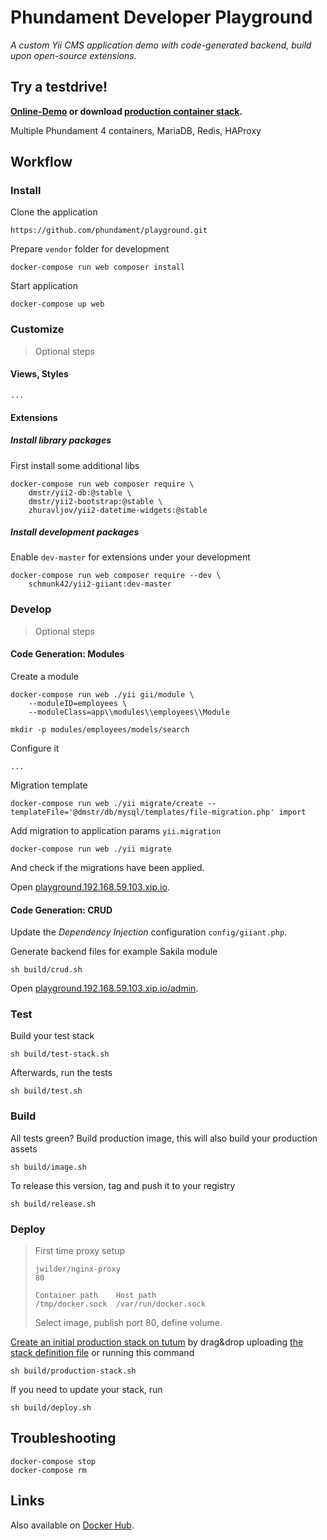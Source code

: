 Phundament Developer Playground
===============================

*A custom Yii CMS application demo with code-generated backend, build upon open-source extensions.*

Try a testdrive!
----------------

**[Online-Demo](http://playground.188.166.2.35.xip.io) or download [production container stack](https://github.com/phundament/playground/blob/master/build/production.yml).** 

Multiple Phundament 4 containers, MariaDB, Redis, HAProxy


Workflow
--------


### Install

Clone the application

    https://github.com/phundament/playground.git
    
Prepare `vendor` folder for development
    
    docker-compose run web composer install

Start application

	docker-compose up web


### Customize

> Optional steps

#### Views, Styles

    ...

#### Extensions

##### Install library packages

First install some additional libs

	docker-compose run web composer require \
		dmstr/yii2-db:@stable \
		dmstr/yii2-bootstrap:@stable \
		zhuravljov/yii2-datetime-widgets:@stable

##### Install development packages		
		
Enable `dev-master` for extensions under your development

	docker-compose run web composer require --dev \
		schmunk42/yii2-giiant:dev-master


### Develop

> Optional steps

#### Code Generation: Modules	
		
Create a module

	docker-compose run web ./yii gii/module \
        --moduleID=employees \
        --moduleClass=app\\modules\\employees\\Module
        
    mkdir -p modules/employees/models/search
	
Configure it

	...
	
Migration template
	
    docker-compose run web ./yii migrate/create --templateFile='@dmstr/db/mysql/templates/file-migration.php' import

Add migration to application params `yii.migration` 
    	    
    docker-compose run web ./yii migrate
	
	
And check if the migrations have been applied.

Open [playground.192.168.59.103.xip.io](http://playground.192.168.59.103.xip.io).   


#### Code Generation: CRUD

Update the *Dependency Injection* configuration `config/giiant.php`.

Generate backend files for example Sakila module

	sh build/crud.sh

Open [playground.192.168.59.103.xip.io/admin](http://playground.192.168.59.103.xip.io/admin).



### Test
       
Build your test stack       
       
    sh build/test-stack.sh
          
Afterwards, run the tests
          
    sh build/test.sh

       
### Build       

All tests green? Build production image, this will also build your production assets
    
    sh build/image.sh

To release this version, tag and push it to your registry

    sh build/release.sh    


### Deploy

> First time proxy setup
> 
>     jwilder/nginx-proxy
>     80
>     
>     Container path	Host path
>     /tmp/docker.sock	/var/run/docker.sock
>
> Select image, publish port 80, define volume. 

        
[Create an initial production stack on tutum](https://dashboard.tutum.co/stack/launch/) by drag&drop uploading [the stack definition file](build/tutum.yml)
 or running this command

    sh build/production-stack.sh

If you need to update your stack, run

    sh build/deploy.sh



Troubleshooting
---------------

    docker-compose stop
    docker-compose rm


Links
-----

Also available on [Docker Hub](https://registry.hub.docker.com/u/schmunk42/phundament-playground/).
